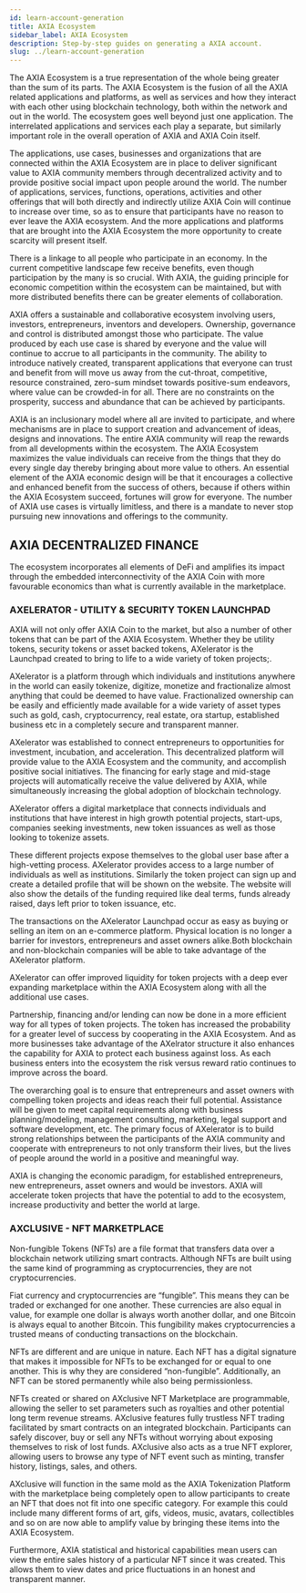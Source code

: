 ```yaml
---
id: learn-account-generation
title: AXIA Ecosystem
sidebar_label: AXIA Ecosystem
description: Step-by-step guides on generating a AXIA account.
slug: ../learn-account-generation
---
```


The AXIA Ecosystem is a true representation of the whole being greater than the sum of its parts. The AXIA Ecosystem is the fusion of all the AXIA related applications and platforms, as well as services and how they interact with each other using blockchain technology, both within the network and out in the world. The ecosystem goes well beyond just one application. The interrelated applications and services each play a separate, but similarly important role in the overall operation of AXIA and AXIA Coin itself.

The applications, use cases, businesses and organizations that are connected within the AXIA Ecosystem are in place to deliver significant value to AXIA community members through decentralized activity and to provide positive social impact upon people around the world. The number of applications, services, functions, operations, activities and other offerings that will both directly and indirectly utilize AXIA Coin will continue to increase over time, so as to ensure that participants have no reason to ever leave the AXIA ecosystem. And the more applications and platforms that are brought into the AXIA Ecosystem the more opportunity to create scarcity will present itself.

There is a linkage to all people who participate in an economy. In the current competitive landscape few receive benefits, even though participation by the many is so crucial. With AXIA, the guiding principle for economic competition within the ecosystem can be maintained, but with more distributed benefits there can be greater elements of collaboration. 

AXIA offers a sustainable and collaborative ecosystem involving users, investors, entrepreneurs, inventors and developers. Ownership, governance and control is distributed amongst those who participate. The value produced by each use case is shared by everyone and the value will continue to accrue to all participants in the community. The ability to introduce natively created, transparent applications that everyone can trust and benefit from will move us away from the cut-throat, competitive, resource constrained, zero-sum mindset towards positive-sum endeavors, where value can be crowded-in for all. There are no constraints on the prosperity, success and abundance that can be achieved by participants.

AXIA is an inclusionary model where all are invited to participate, and where mechanisms are in place to support creation and advancement of ideas, designs and innovations. The entire AXIA community will reap the rewards from all developments within the ecosystem. The AXIA Ecosystem maximizes the value individuals can receive from the things that they do every single day thereby bringing about more value to others. An essential element of the AXIA economic design will be that it encourages a collective and enhanced benefit from the success of others, because if others within the AXIA Ecosystem succeed, fortunes will grow for everyone. The number of AXIA use cases is virtually limitless, and there is a mandate to never stop pursuing new innovations and offerings to the community.

## AXIA DECENTRALIZED FINANCE
The ecosystem incorporates all elements of DeFi and amplifies its impact through the embedded interconnectivity of the AXIA Coin with more favourable economics than what is currently available in the marketplace.
### AXELERATOR - UTILITY & SECURITY TOKEN LAUNCHPAD

AXIA will not only offer AXIA Coin to the market, but also a number of other tokens that can be part of the AXIA Ecosystem. Whether they be utility tokens, security tokens or asset backed tokens, AXelerator is the Launchpad created to bring to life to a wide variety of token projects;.

AXelerator is a platform through which individuals and institutions anywhere in the world can easily tokenize, digitize, monetize and fractionalize almost anything that could be deemed to have value. Fractionalized ownership can be easily and efficiently made available for a wide variety of asset types such as gold, cash, cryptocurrency, real estate, ora startup, established business etc in a completely secure and transparent manner.

AXelerator was established to connect entrepreneurs to opportunities for investment, incubation, and acceleration. This decentralized platform will provide value to the AXIA Ecosystem and the community, and accomplish positive social initiatives. The financing for early stage and mid-stage projects will automatically receive the value delivered by AXIA, while simultaneously increasing the global adoption of blockchain technology. 

AXelerator offers a digital marketplace that connects individuals and institutions that have interest in high growth potential projects, start-ups, companies seeking investments, new token issuances as well as those looking to tokenize assets. 

These different projects expose themselves to the global user base after a high-vetting process. AXelerator provides access to a large number of individuals as well as institutions. Similarly the token project can sign up and create a detailed profile that will be shown on the website. The website will also show the details of the funding required like deal terms, funds already raised, days left prior to token issuance, etc.

The transactions on the AXelerator Launchpad occur as easy as buying or selling an item on an e-commerce platform. Physical location is no longer a barrier for investors, entrepreneurs and asset owners alike.Both blockchain and non-blockchain companies will be able to take advantage of the AXelerator platform.

AXelerator can offer improved liquidity for token projects with a deep ever expanding marketplace within the AXIA Ecosystem along with all the additional use cases.

Partnership, financing and/or lending can now be done in a more efficient way for all types of token projects. The token has increased the probability for a greater level of success by cooperating in the AXIA Ecosystem. And as more businesses take advantage of the AXelrator structure it also enhances the capability for AXIA to protect each business against loss. As each business enters into the ecosystem the risk versus reward ratio continues to improve across the board.
 
The overarching goal is to ensure that entrepreneurs and asset owners with compelling token projects and ideas reach their full potential. Assistance will be given to meet capital requirements along with business planning/modeling, management consulting, marketing, legal support and software development, etc. The primary focus of AXelerator is to build strong relationships between the participants of the AXIA community and cooperate with entrepreneurs to not only transform their lives, but the lives of people around the world in a positive and meaningful way. 

AXIA is changing the economic paradigm, for established entrepreneurs, new entrepreneurs, asset owners and would be investors. AXIA will accelerate token projects that have the potential to add to the ecosystem, increase productivity and better the world at large.

### AXCLUSIVE - NFT MARKETPLACE
Non-fungible Tokens (NFTs) are a file format that transfers data over a blockchain network utilizing smart contracts. Although NFTs are built using the same kind of programming as cryptocurrencies, they are not cryptocurrencies.

Fiat currency and cryptocurrencies are “fungible”. This means they can be traded or exchanged for one another. These currencies are also equal in value, for example one dollar is always worth another dollar, and one Bitcoin is always equal to another Bitcoin. This fungibility makes cryptocurrencies a trusted means of conducting transactions on the blockchain.

NFTs are different and are unique in nature. Each NFT has a digital signature that makes it impossible for NFTs to be exchanged for or equal to one another. This is why they are considered “non-fungible”. Additionally, an NFT can be stored permanently while also being permissionless.  

NFTs created or shared on AXclusive NFT Marketplace are programmable, allowing the seller to set parameters such as royalties and other potential long term revenue streams. AXclusive features fully trustless NFT trading facilitated by smart contracts on an integrated blockchain. Participants can safely discover, buy or sell any NFTs without worrying about exposing themselves to risk of lost funds. AXclusive also acts as a true NFT explorer, allowing users to browse any type of NFT event such as minting, transfer history, listings, sales, and others.

AXclusive will function in the same mold as the AXIA Tokenization Platform with the marketplace being completely open to allow participants to create an NFT that does not fit into one specific category. For example this could include many different forms of art, gifs, videos, music, avatars, collectibles and so on are now able to amplify value by bringing these items into the AXIA Ecosystem.   

Furthermore, AXIA statistical and historical capabilities mean users can view the entire sales history of a particular NFT since it was created. This allows them to view dates and price fluctuations in an honest and transparent manner.
